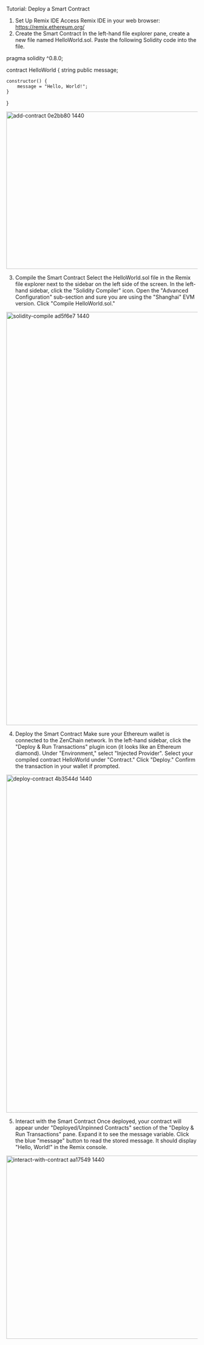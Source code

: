 Tutorial: Deploy a Smart Contract

1. Set Up Remix IDE
Access Remix IDE in your web browser: https://remix.ethereum.org/
2. Create the Smart Contract
In the left-hand file explorer pane, create a new file named HelloWorld.sol.
Paste the following Solidity code into the file.

pragma solidity ^0.8.0;

contract HelloWorld {
    string public message;

    constructor() {
        message = "Hello, World!";
    }
}



<img width="720" height="414" alt="add-contract 0e2bb80 1440" src="https://github.com/user-attachments/assets/66283c99-b282-46cb-9bc3-ec0796c89c3d" />


3. Compile the Smart Contract
Select the HelloWorld.sol file in the Remix file explorer next to the sidebar on the left side of the screen.
In the left-hand sidebar, click the "Solidity Compiler" icon.
Open the "Advanced Configuration" sub-section and sure you are using the "Shanghai" EVM version.
Click "Compile HelloWorld.sol."


<img width="1440" height="1087" alt="solidity-compile ad5f6e7 1440" src="https://github.com/user-attachments/assets/a444772a-5403-4422-b8a1-65084aa37543" />

4. Deploy the Smart Contract
Make sure your Ethereum wallet is connected to the ZenChain network.
In the left-hand sidebar, click the "Deploy & Run Transactions" plugin icon (it looks like an Ethereum diamond).
Under "Environment," select "Injected Provider".
Select your compiled contract HelloWorld under "Contract."
Click "Deploy." Confirm the transaction in your wallet if prompted.

<img width="1440" height="889" alt="deploy-contract 4b3544d 1440" src="https://github.com/user-attachments/assets/1990f961-26d0-4e24-9db6-74b60a959c96" />

5. Interact with the Smart Contract
Once deployed, your contract will appear under "Deployed/Unpinned Contracts" section of the "Deploy & Run Transactions" pane.
Expand it to see the message variable.
Click the blue "message" button to read the stored message. It should display "Hello, World!" in the Remix console.

<img width="1440" height="482" alt="interact-with-contract aa17549 1440" src="https://github.com/user-attachments/assets/36b0a80a-2509-418a-a2fc-58132ca9835c" />
